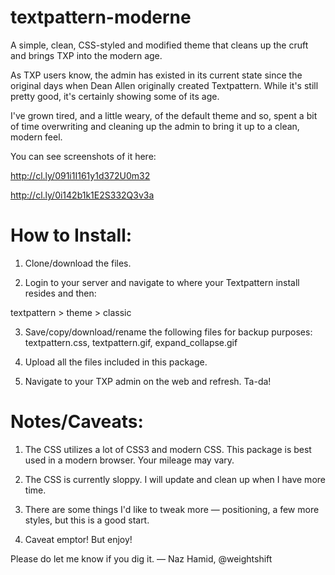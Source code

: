 textpattern-moderne
===================

A simple, clean, CSS-styled and modified theme that cleans up the cruft and brings TXP into the modern age.  

As TXP users know, the admin has existed in its current state since the original days when Dean Allen originally created Textpattern. While it's still pretty good, it's certainly showing some of its age.

I've grown tired, and a little weary, of the default theme and so, spent a bit of time overwriting and cleaning up the admin to bring it up to a clean, modern feel.

You can see screenshots of it here:

http://cl.ly/091i1I161y1d372U0m32

http://cl.ly/0i142b1k1E2S332Q3v3a

How to Install:
===============

1) Clone/download the files. 

2) Login to your server and navigate to where your Textpattern install resides and then:

textpattern > theme > classic

3) Save/copy/download/rename the following files for backup purposes: textpattern.css, textpattern.gif, expand_collapse.gif

4) Upload all the files included in this package. 

5) Navigate to your TXP admin on the web and refresh. Ta-da!

Notes/Caveats:
==============

1) The CSS utilizes a lot of CSS3 and modern CSS. This package is best used in a modern browser. Your mileage may vary.

2) The CSS is currently sloppy. I will update and clean up when I have more time.

3) There are some things I'd like to tweak more — positioning, a few more styles, but this is a good start.

4) Caveat emptor! But enjoy!

Please do let me know if you dig it.
— Naz Hamid, @weightshift